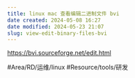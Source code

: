 ```yaml
---
title: linux mac 查看编辑二进制文件 bvi
date created: 2024-05-08 16:27
date modified: 2024-05-23 21:07
slug: view-edit-binary-files-bvi
---
```


https://bvi.sourceforge.net/edit.html

#Area/RD/运维/linux 
#Resource/tools/研发 